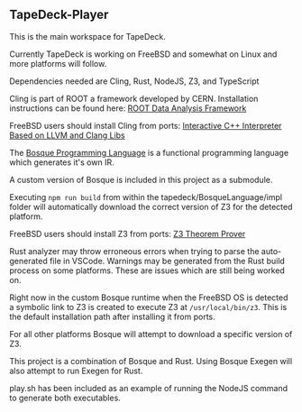 ## TapeDeck-Player

This is the main workspace for TapeDeck.

Currently TapeDeck is working on FreeBSD and somewhat on Linux and more platforms will follow.

Dependencies needed are Cling, Rust, NodeJS, Z3, and TypeScript

Cling is part of ROOT a framework developed by CERN.
Installation instructions can be found here: [ROOT Data Analysis Framework](https://root.cern/install/)

FreeBSD users should install Cling from ports: [Interactive C++ Interpreter Based on LLVM and Clang Libs](https://www.freshports.org/lang/cling/)

The [Bosque Programming Language](https://github.com/microsoft/BosqueLanguage) is a functional programming language which generates it's own IR.

A custom version of Bosque is included in this project as a submodule.

Executing `npm run build` from within the tapedeck/BosqueLanguage/impl folder
will automatically download the correct version of Z3 for the detected platform.

FreeBSD users should install Z3 from ports: [Z3 Theorem Prover](https://www.freshports.org/math/z3/)

Rust analyzer may throw erroneous errors when trying to parse the auto-generated file in
VSCode. Warnings may be generated from the Rust build process on some platforms.
These are issues which are still being worked on.

Right now in the custom Bosque runtime when the FreeBSD OS is detected a symbolic link to Z3 is created
to execute Z3 at `/usr/local/bin/z3`. This is the default installation path after installing it from ports.

For all other platforms Bosque will attempt to download a specific version of Z3.

This project is a combination of Bosque and Rust. Using Bosque Exegen will also attempt to run Exegen for Rust.

play.sh has been included as an example of running the NodeJS command to generate both executables.
